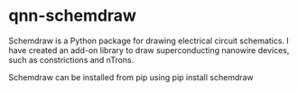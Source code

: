 # qnn-schemdraw

Schemdraw is a Python package for drawing electrical circuit schematics. I have created an add-on library to draw superconducting nanowire devices, such as constrictions and nTrons.

Schemdraw can be installed from pip using
pip install schemdraw

